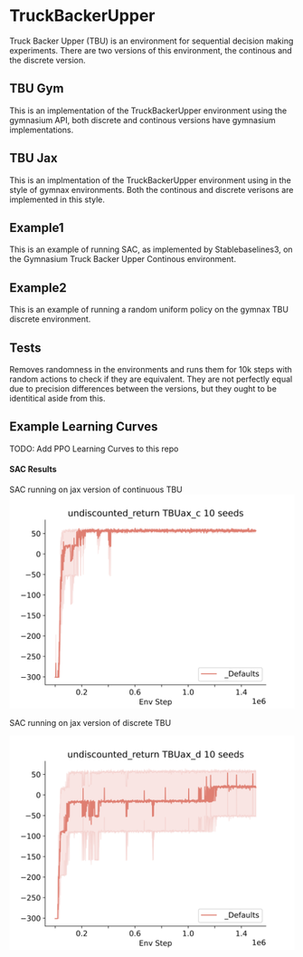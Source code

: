 # TruckBackerUpper
Truck Backer Upper (TBU) is an environment for sequential decision making experiments. There are two versions
of this environment, the continous and the discrete version. 

## TBU Gym
This is an implementation of the TruckBackerUpper environment using the gymnasium API, both discrete and continous versions have gymnasium implementations. 

## TBU Jax
This is an implmentation of the TruckBackerUpper environment using in the style of gymnax environments. Both the continous and discrete verisons are implemented in this style. 

## Example1
This is an example of running SAC, as implemented by Stablebaselines3, on the Gymnasium Truck Backer Upper Continous environment. 

## Example2 
This is an example of running a random uniform policy on the gymnax TBU discrete environment.

## Tests
Removes randomness in the environments and runs them for 10k steps with random actions to check if they are equivalent. 
They are not perfectly equal due to precision differences between the versions, but they ought to be identitical aside 
from this. 

## Example Learning Curves 
TODO: Add PPO Learning Curves to this repo

#### SAC Results
SAC running on jax version of continuous TBU 
![A majestic mountain range at sunset](imgs/SAC_defaults_TBUax_c_Returns_CI_for_10_seeds.png "example learning curves for cont SAC on TBU cont")

SAC running on jax version of discrete TBU

![A majestic mountain range at sunset](imgs/SAC_result_TBUax_d_Returns_CI_for_10_seeds.png "example learning curves for disc SAC on TBU disc")